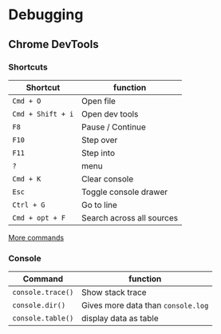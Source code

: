 # Debugging


## Chrome DevTools

### Shortcuts

Shortcut | function
-------- | --------
`Cmd + O`  | Open file
`Cmd + Shift + i` | Open dev tools
`F8` | Pause / Continue
`F10` | Step over
`F11` | Step into
`?` | menu
`Cmd + K` | Clear console
`Esc` | Toggle console drawer
`Ctrl + G` | Go to line
`Cmd + opt + F` | Search across all sources

[More commands](https://developers.google.com/web/tools/chrome-devtools/iterate/inspect-styles/shortcuts)

### Console

Command | function
------- | --------
`console.trace()` | Show stack trace
`console.dir()` | Gives more data than `console.log`
`console.table()` | display data as table
